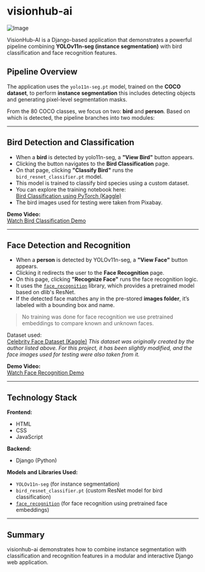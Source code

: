 # visionhub-ai

![Image](https://github.com/user-attachments/assets/e5db962e-8b50-4234-bd06-877beac35a35)

VisionHub-AI is a Django-based application that demonstrates a powerful pipeline combining **YOLOv11n-seg (instance segmentation)** with bird classification and face recognition features.

## Pipeline Overview

The application uses the `yolo11n-seg.pt` model, trained on the **COCO dataset**, to perform **instance segmentation** this includes detecting objects and generating pixel-level segmentation masks.

From the 80 COCO classes, we focus on two: **bird** and **person**. Based on which is detected, the pipeline branches into two modules:

---

## Bird Detection and Classification

- When a **bird** is detected by yolo11n-seg, a **"View Bird"** button appears.
- Clicking the button navigates to the **Bird Classification** page.
- On that page, clicking **"Classify Bird"** runs the `bird_resnet_classifier.pt` model.
- This model is trained to classify bird species using a custom dataset.
- You can explore the training notebook here:  
  [Bird Classification using PyTorch (Kaggle)](https://www.kaggle.com/code/healingsoal25/bird-classification-using-pytorch/notebook)
- The bird images used for testing were taken from Pixabay.

**Demo Video:**  
[Watch Bird Classification Demo](https://github.com/user-attachments/assets/4432c110-424f-4e62-91ab-72e7a789299e)

---

## Face Detection and Recognition

- When a **person** is detected by YOLOv11n-seg, a **"View Face"** button appears.
- Clicking it redirects the user to the **Face Recognition** page.
- On this page, clicking **"Recognize Face"** runs the face recognition logic.
- It uses the [`face_recognition`](https://github.com/ageitgey/face_recognition) library, which provides a pretrained model based on dlib's ResNet.
- If the detected face matches any in the pre-stored **images folder**, it’s labeled with a bounding box and name.

> No training was done for face recognition we use pretrained embeddings to compare known and unknown faces.

Dataset used:  
[Celebrity Face Dataset (Kaggle)](https://www.kaggle.com/datasets/vishesh1412/celebrity-face-image-dataset)
*This dataset was originally created by the author listed above. For this project, it has been slightly modified, and the face images used for testing were also taken from it.*

**Demo Video:**  
[Watch Face Recognition Demo](https://github.com/user-attachments/assets/2a47c3f7-886a-47e6-a902-302546a15a74)

---

## Technology Stack

**Frontend:**  
- HTML  
- CSS  
- JavaScript  

**Backend:**  
- Django (Python)  

**Models and Libraries Used:**  
- `YOLOv11n-seg` (for instance segmentation)  
- `bird_resnet_classifier.pt` (custom ResNet model for bird classification)  
- [`face_recognition`](https://github.com/ageitgey/face_recognition) (for face recognition using pretrained face embeddings)

---

## Summary

visionhub-ai demonstrates how to combine instance segmentation with classification and recognition features in a modular and interactive Django web application.

